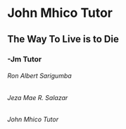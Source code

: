 # John Mhico Tutor
## The Way To Live is to Die
### -Jm Tutor
###### Ron Albert Sarigumba
###### Jeza Mae R. Salazar
###### John Mhico Tutor
